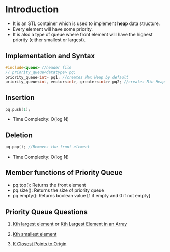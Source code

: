 # Introduction
- It is an STL container which is used to implement **heap** data structure.
- Every element will have some priority.
- It is also a type of queue where front element will have the highest priority (either smallest or largest).

## Implementation and Syntax
```cpp
#include<queue> //header file
// priority_queue<datatype> pq;
priority_queue<int> pq1; //creates Max Heap by default
priority_queue<int, vector<int>, greater<int>> pq2; //creates Min Heap
```

## Insertion
```cpp
pq.push(1);
```
- Time Complexity: O(log N)

## Deletion
```cpp
pq.pop(); //Removes the front element
```
- Time Complexity: O(log N)

## Member functions of Priority Queue
- pq.top(): Returns the front element
- pq.size(): Returns the size of priority queue
- pq.empty(): Returns boolean value [1 if empty and 0 if not empty]

## Priority Queue Questions
1. [Kth largest element](https://www.geeksforgeeks.org/batch/dsa-self-paced-april/track/DSASP-Heap/problem/kth-largest-element5034) or [Kth Largest Element in an Array](https://leetcode.com/problems/kth-largest-element-in-an-array/description/)

2. [Kth smallest element](https://www.geeksforgeeks.org/problems/kth-smallest-element5635/1)

3. [K Closest Points to Origin](https://leetcode.com/problems/k-closest-points-to-origin/description/) 